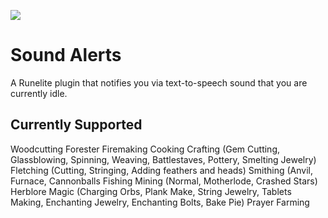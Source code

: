 ![](https://runelite.net/img/logo.png)
# Sound Alerts
A Runelite plugin that notifies you via text-to-speech sound that you are currently idle.

## Currently Supported
Woodcutting
Forester Firemaking
Cooking
Crafting (Gem Cutting, Glassblowing, Spinning, Weaving, Battlestaves, Pottery, Smelting Jewelry)
Fletching (Cutting, Stringing, Adding feathers and heads)
Smithing (Anvil, Furnace, Cannonballs
Fishing 
Mining (Normal, Motherlode, Crashed Stars)
Herblore
Magic (Charging Orbs, Plank Make, String Jewelry, Tablets Making, Enchanting Jewelry, Enchanting Bolts, Bake Pie)
Prayer
Farming
